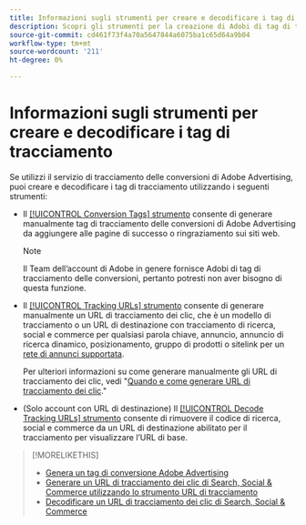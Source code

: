 ```yaml
---
title: Informazioni sugli strumenti per creare e decodificare i tag di tracciamento
description: Scopri gli strumenti per la creazione di Adobi di tag di tracciamento della conversione per Advertising, di tag di tracciamento dei clic per Search, Social e Commerce e come decodificare i tag di tracciamento dei clic esistenti.
source-git-commit: cd461f73f4a70a5647844a6075ba1c65d64a9b04
workflow-type: tm+mt
source-wordcount: '211'
ht-degree: 0%

---
```


# Informazioni sugli strumenti per creare e decodificare i tag di tracciamento

Se utilizzi il servizio di tracciamento delle conversioni di Adobe Advertising, puoi creare e decodificare i tag di tracciamento utilizzando i seguenti strumenti:

* Il [[!UICONTROL Conversion Tags] strumento](conversion-tag-generate.md) consente di generare manualmente tag di tracciamento delle conversioni di Adobe Advertising da aggiungere alle pagine di successo o ringraziamento sui siti web.

   >[!NOTE]
   >
   >Il Team dell’account di Adobe in genere fornisce Adobi di tag di tracciamento delle conversioni, pertanto potresti non aver bisogno di questa funzione.

* Il [[!UICONTROL Tracking URLs] strumento](click-tracking-url-generate.md) consente di generare manualmente un URL di tracciamento dei clic, che è un modello di tracciamento o un URL di destinazione con tracciamento di ricerca, social e commerce per qualsiasi parola chiave, annuncio, annuncio di ricerca dinamico, posizionamento, gruppo di prodotti o sitelink per un [rete di annunci supportata](/help/search-social-commerce/introduction/supported-inventory.md).

   Per ulteriori informazioni su come generare manualmente gli URL di tracciamento dei clic, vedi &quot;[Quando e come generare URL di tracciamento dei clic](/help/search-social-commerce/tracking/click-tracking-ways-to-generate.md).&quot;

* (Solo account con URL di destinazione) Il [[!UICONTROL Decode Tracking URLs] strumento](click-tracking-url-decode.md) consente di rimuovere il codice di ricerca, social e commerce da un URL di destinazione abilitato per il tracciamento per visualizzare l’URL di base.

>[!MORELIKETHIS]
>
>* [Genera un tag di conversione Adobe Advertising](conversion-tag-generate.md)
>* [Generare un URL di tracciamento dei clic di Search, Social &amp; Commerce utilizzando lo strumento URL di tracciamento](click-tracking-url-generate.md)
>* [Decodificare un URL di tracciamento dei clic di Search, Social &amp; Commerce](click-tracking-url-decode.md)


